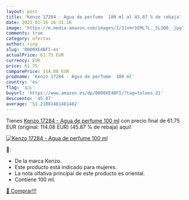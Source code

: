 ```yaml
---
layout: post
title: 'Kenzo 17284 - Agua de perfume  100 ml al 45.87 % de rebaja'
date: 2021-01-16 16:31:16
image: 'https://m.media-amazon.com/images/I/31vmr1EML7L._SL200_.jpg'
comments: true
category: ofertas
author: ring
slug: 'B000XE4BFI-es'
actualPrice: 61.75 EUR
currency: EUR
price: 61.75
comparePrice: 114.08 EUR
prodname: 'Kenzo 17284 - Agua de perfume  100 ml'
country: 'es'
flag: '🇪🇸'
buyurl: 'https://www.amazon.es/dp/B000XE4BFI/?tag=tolees-21'
descuento: '45.87'
average: '51.21081481481482'
---
```


Tienes [Kenzo 17284 - Agua de perfume  100 ml](https://www.amazon.es/dp/B000XE4BFI/?tag=tolees-21) con precio final de  61.75 EUR (original: 114.08 EUR) (45.87 %  de rebaja) aqui!

[![Kenzo 17284 - Agua de perfume  100 ml](https://m.media-amazon.com/images/I/31vmr1EML7L._SL200_.jpg)](https://www.amazon.es/dp/B000XE4BFI/?tag=tolees-21)

🔎:

- De la marca Kenzo.
- Este producto está indicado para mujeres.
- La nota olfativa principal de este producto es oriental.
- Contiene 100 ml.

[🛒 Comprar!!!](https://www.amazon.es/dp/B000XE4BFI/?tag=tolees-21)
